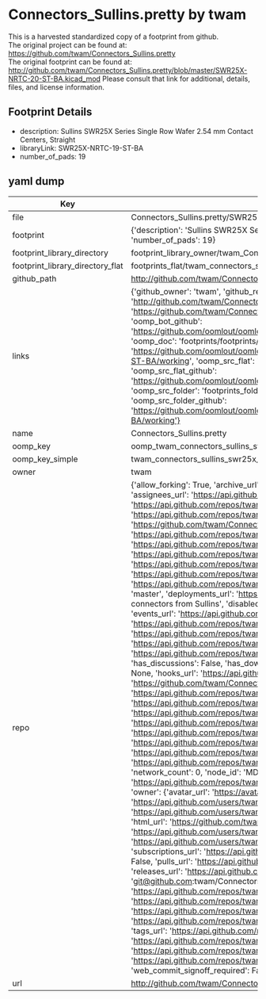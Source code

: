 # Connectors_Sullins.pretty by twam  
This is a harvested standardized copy of a footprint from github.  
The original project can be found at:  
https://github.com/twam/Connectors_Sullins.pretty  
The original footprint can be found at:
http://github.com/twam/Connectors_Sullins.pretty/blob/master/SWR25X-NRTC-20-ST-BA.kicad_mod
Please consult that link for additional, details, files, and license information.  
## Footprint Details
* description: Sullins SWR25X Series Single Row Wafer 2.54 mm Contact Centers, Straight  
* libraryLink: SWR25X-NRTC-19-ST-BA  
* number_of_pads: 19  
## yaml dump  
| Key | Value |  
| --- | --- |  
| file | Connectors_Sullins.pretty/SWR25X-NRTC-19-ST-BA.kicad_mod |  
| footprint | {'description': 'Sullins SWR25X Series Single Row Wafer 2.54 mm Contact Centers, Straight', 'libraryLink': 'SWR25X-NRTC-19-ST-BA', 'number_of_pads': 19} |  
| footprint_library_directory | footprint_library_owner/twam_Connectors_Sullins.pretty |  
| footprint_library_directory_flat | footprints_flat/twam_connectors_sullins_swr25x_nrtc_19_st_ba/working |  
| github_path | http://github.com/twam/Connectors_Sullins.pretty/blob/master/SWR25X-NRTC-19-ST-BA.kicad_mod |  
| links | {'github_owner': 'twam', 'github_repo_name': 'Connectors_Sullins.pretty', 'github_src': 'http://github.com/twam/Connectors_Sullins.pretty/blob/master/SWR25X-NRTC-20-ST-BA.kicad_mod', 'github_src_repo': 'https://github.com/twam/Connectors_Sullins.pretty', 'oomp_bot': 'footprints/twam_connectors_sullins_swr25x_nrtc_19_st_ba/working', 'oomp_bot_github': 'https://github.com/oomlout/oomlout_oomp_footprint_bot/tree/main/footprints/twam_connectors_sullins_swr25x_nrtc_19_st_ba/working', 'oomp_doc': 'footprints/footprints/twam/Connectors_Sullins/SWR25X-NRTC-19-ST-BA/working/', 'oomp_doc_github': 'https://github.com/oomlout/oomlout_oomp_footprint_doc/tree/main/footprints/footprints/twam/Connectors_Sullins/SWR25X-NRTC-19-ST-BA/working', 'oomp_src_flat': 'footprints_flat/footprints_flat/twam_connectors_sullins_swr25x_nrtc_19_st_ba/working', 'oomp_src_flat_github': 'https://github.com/oomlout/oomlout_oomp_footprint_src/tree/main/footprints_flat/twam_connectors_sullins_swr25x_nrtc_19_st_ba/working', 'oomp_src_folder': 'footprints_folder/footprints_folder/twam/Connectors_Sullins/SWR25X-NRTC-19-ST-BA/working', 'oomp_src_folder_github': 'https://github.com/oomlout/oomlout_oomp_footprint_src/tree/main/footprints_folder/twam/Connectors_Sullins/SWR25X-NRTC-19-ST-BA/working'} |  
| name | Connectors_Sullins.pretty |  
| oomp_key | oomp_twam_connectors_sullins_swr25x_nrtc_19_st_ba |  
| oomp_key_simple | twam_connectors_sullins_swr25x_nrtc_19_st_ba |  
| owner | twam |  
| repo | {'allow_forking': True, 'archive_url': 'https://api.github.com/repos/twam/Connectors_Sullins.pretty/{archive_format}{/ref}', 'archived': False, 'assignees_url': 'https://api.github.com/repos/twam/Connectors_Sullins.pretty/assignees{/user}', 'blobs_url': 'https://api.github.com/repos/twam/Connectors_Sullins.pretty/git/blobs{/sha}', 'branches_url': 'https://api.github.com/repos/twam/Connectors_Sullins.pretty/branches{/branch}', 'clone_url': 'https://github.com/twam/Connectors_Sullins.pretty.git', 'collaborators_url': 'https://api.github.com/repos/twam/Connectors_Sullins.pretty/collaborators{/collaborator}', 'comments_url': 'https://api.github.com/repos/twam/Connectors_Sullins.pretty/comments{/number}', 'commits_url': 'https://api.github.com/repos/twam/Connectors_Sullins.pretty/commits{/sha}', 'compare_url': 'https://api.github.com/repos/twam/Connectors_Sullins.pretty/compare/{base}...{head}', 'contents_url': 'https://api.github.com/repos/twam/Connectors_Sullins.pretty/contents/{+path}', 'contributors_url': 'https://api.github.com/repos/twam/Connectors_Sullins.pretty/contributors', 'created_at': '2015-11-15T10:15:29Z', 'default_branch': 'master', 'deployments_url': 'https://api.github.com/repos/twam/Connectors_Sullins.pretty/deployments', 'description': 'KiCad footprints for connectors from Sullins', 'disabled': False, 'downloads_url': 'https://api.github.com/repos/twam/Connectors_Sullins.pretty/downloads', 'events_url': 'https://api.github.com/repos/twam/Connectors_Sullins.pretty/events', 'fork': False, 'forks': 0, 'forks_count': 0, 'forks_url': 'https://api.github.com/repos/twam/Connectors_Sullins.pretty/forks', 'full_name': 'twam/Connectors_Sullins.pretty', 'git_commits_url': 'https://api.github.com/repos/twam/Connectors_Sullins.pretty/git/commits{/sha}', 'git_refs_url': 'https://api.github.com/repos/twam/Connectors_Sullins.pretty/git/refs{/sha}', 'git_tags_url': 'https://api.github.com/repos/twam/Connectors_Sullins.pretty/git/tags{/sha}', 'git_url': 'git://github.com/twam/Connectors_Sullins.pretty.git', 'has_discussions': False, 'has_downloads': True, 'has_issues': True, 'has_pages': False, 'has_projects': True, 'has_wiki': True, 'homepage': None, 'hooks_url': 'https://api.github.com/repos/twam/Connectors_Sullins.pretty/hooks', 'html_url': 'https://github.com/twam/Connectors_Sullins.pretty', 'id': 46212913, 'is_template': False, 'issue_comment_url': 'https://api.github.com/repos/twam/Connectors_Sullins.pretty/issues/comments{/number}', 'issue_events_url': 'https://api.github.com/repos/twam/Connectors_Sullins.pretty/issues/events{/number}', 'issues_url': 'https://api.github.com/repos/twam/Connectors_Sullins.pretty/issues{/number}', 'keys_url': 'https://api.github.com/repos/twam/Connectors_Sullins.pretty/keys{/key_id}', 'labels_url': 'https://api.github.com/repos/twam/Connectors_Sullins.pretty/labels{/name}', 'language': 'Python', 'languages_url': 'https://api.github.com/repos/twam/Connectors_Sullins.pretty/languages', 'license': None, 'merges_url': 'https://api.github.com/repos/twam/Connectors_Sullins.pretty/merges', 'milestones_url': 'https://api.github.com/repos/twam/Connectors_Sullins.pretty/milestones{/number}', 'mirror_url': None, 'name': 'Connectors_Sullins.pretty', 'network_count': 0, 'node_id': 'MDEwOlJlcG9zaXRvcnk0NjIxMjkxMw==', 'notifications_url': 'https://api.github.com/repos/twam/Connectors_Sullins.pretty/notifications{?since,all,participating}', 'open_issues': 0, 'open_issues_count': 0, 'owner': {'avatar_url': 'https://avatars.githubusercontent.com/u/112843?v=4', 'events_url': 'https://api.github.com/users/twam/events{/privacy}', 'followers_url': 'https://api.github.com/users/twam/followers', 'following_url': 'https://api.github.com/users/twam/following{/other_user}', 'gists_url': 'https://api.github.com/users/twam/gists{/gist_id}', 'gravatar_id': '', 'html_url': 'https://github.com/twam', 'id': 112843, 'login': 'twam', 'node_id': 'MDQ6VXNlcjExMjg0Mw==', 'organizations_url': 'https://api.github.com/users/twam/orgs', 'received_events_url': 'https://api.github.com/users/twam/received_events', 'repos_url': 'https://api.github.com/users/twam/repos', 'site_admin': False, 'starred_url': 'https://api.github.com/users/twam/starred{/owner}{/repo}', 'subscriptions_url': 'https://api.github.com/users/twam/subscriptions', 'type': 'User', 'url': 'https://api.github.com/users/twam'}, 'private': False, 'pulls_url': 'https://api.github.com/repos/twam/Connectors_Sullins.pretty/pulls{/number}', 'pushed_at': '2016-01-03T18:05:42Z', 'releases_url': 'https://api.github.com/repos/twam/Connectors_Sullins.pretty/releases{/id}', 'size': 62, 'ssh_url': 'git@github.com:twam/Connectors_Sullins.pretty.git', 'stargazers_count': 0, 'stargazers_url': 'https://api.github.com/repos/twam/Connectors_Sullins.pretty/stargazers', 'statuses_url': 'https://api.github.com/repos/twam/Connectors_Sullins.pretty/statuses/{sha}', 'subscribers_count': 3, 'subscribers_url': 'https://api.github.com/repos/twam/Connectors_Sullins.pretty/subscribers', 'subscription_url': 'https://api.github.com/repos/twam/Connectors_Sullins.pretty/subscription', 'svn_url': 'https://github.com/twam/Connectors_Sullins.pretty', 'tags_url': 'https://api.github.com/repos/twam/Connectors_Sullins.pretty/tags', 'teams_url': 'https://api.github.com/repos/twam/Connectors_Sullins.pretty/teams', 'temp_clone_token': None, 'topics': [], 'trees_url': 'https://api.github.com/repos/twam/Connectors_Sullins.pretty/git/trees{/sha}', 'updated_at': '2015-11-15T10:15:40Z', 'url': 'https://api.github.com/repos/twam/Connectors_Sullins.pretty', 'visibility': 'public', 'watchers': 0, 'watchers_count': 0, 'web_commit_signoff_required': False} |  
| url | http://github.com/twam/Connectors_Sullins.pretty |  

